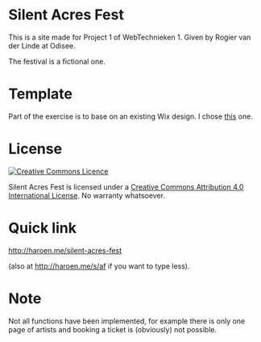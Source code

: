# Silent Acres Fest

This is a site made for Project 1 of WebTechnieken 1. Given by Rogier van der Linde at Odisee.

The festival is a fictional one.

# Template

Part of the exercise is to base on an existing Wix design. I chose [this](http://www.wix.com/demone2/small-brand-blog) one.

# License

[![Creative Commons Licence](https://i.creativecommons.org/l/by/4.0/88x31.png)](http://creativecommons.org/licenses/by/4.0/)

Silent Acres Fest is licensed under a [Creative Commons Attribution 4.0 International License](http://creativecommons.org/licenses/by/4.0/). No warranty whatsoever.

# Quick link

<http://haroen.me/silent-acres-fest>

(also at <http://haroen.me/s/af> if you want to type less).

# Note

Not all functions have been implemented, for example there is only one page of artists and booking a ticket is (obviously) not possible.
